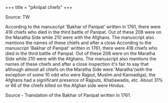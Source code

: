 +++
title = "pAnIpat chiefs"
+++

Source: TW

According to the manuscript 'Bakhar of Panipat' written in 1761, there were 418 chiefs who died in the third battle of Panipat. Out of these 208 were on the Maratha Side while 210 were with the Afghans. The manuscript also mentions the names of these chiefs and after a close According to the manuscript 'Bakhar of Panipat' written in 1761, there were 418 chiefs who died in the third battle of Panipat. Out of these 208 were on the Maratha Side while 210 were with the Afghans. The manuscript also mentions the names of these chiefs and after a close inspection it's fair to say that although almost all chiefs on the Maratha Side were 'Maratha'(with the exception of some 10 odd who were Rajput, Muslim and Kannadiga), the Afghans had a significant presence of Rajputs, Khatiawadis, etc. About 31% or 66 of the chiefs killed on the Afghan side were Hindus.

Source - Translation of the Bakhar of Panipat written in 1761.

